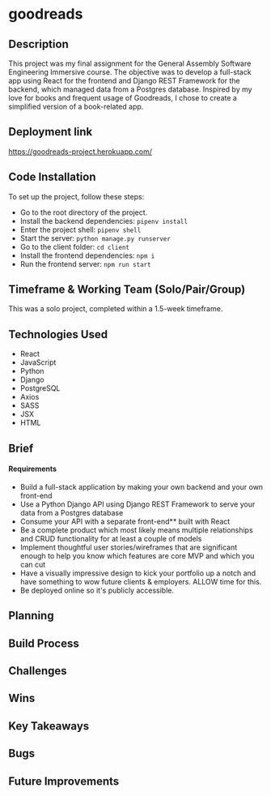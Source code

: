 # goodreads

## Description
This project was my final assignment for the General Assembly Software Engineering Immersive course. The objective was to develop a full-stack app using React for the frontend and Django REST Framework for the backend, which managed data from a Postgres database. Inspired by my love for books and frequent usage of Goodreads, I chose to create a simplified version of a book-related app.

## Deployment link
https://goodreads-project.herokuapp.com/

## Code Installation
To set up the project, follow these steps:

* Go to the root directory of the project.
* Install the backend dependencies: `pipenv install`
* Enter the project shell: `pipenv shell`
* Start the server: `python manage.py runserver`
* Go to the client folder: `cd client`
* Install the frontend dependencies: `npm i`
* Run the frontend server: `npm run start`
  
## Timeframe & Working Team (Solo/Pair/Group)
This was a solo project, completed within a 1.5-week timeframe.

## Technologies Used
* React
* JavaScript
* Python
* Django
* PostgreSQL
* Axios
* SASS
* JSX
* HTML

## Brief

#### Requirements
* Build a full-stack application by making your own backend and your own front-end
* Use a Python Django API using Django REST Framework to serve your data from a Postgres database
* Consume your API with a separate front-end** built with React
* Be a complete product which most likely means multiple relationships and CRUD functionality for at least a couple of models
* Implement thoughtful user stories/wireframes that are significant enough to help you know which features are core MVP and which you can cut
* Have a visually impressive design to kick your portfolio up a notch and have something to wow future clients & employers. ALLOW time for this.
* Be deployed online so it's publicly accessible.

## Planning


## Build Process


## Challenges


## Wins


## Key Takeaways


## Bugs


## Future Improvements


